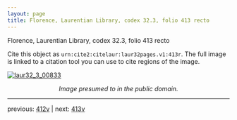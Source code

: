 ```yaml
---
layout: page
title: Florence, Laurentian Library, codex 32.3, folio 413 recto
---
```


Florence, Laurentian Library, codex 32.3, folio 413 recto

Cite this object as `urn:cite2:citelaur:laur32pages.v1:413r`.  The full image is linked to a citation tool you can use to cite regions of the image.

[![laur32_3_00833](http://www.homermultitext.org/iipsrv?IIIF=/project/homer/pyramidal/deepzoom/citelaur/laur32imgs/v1/laur32_3_00833.tif/full/800,/0/default.jpg)](http://www.homermultitext.org/ict2/?urn=urn:cite2:citelaur:laur32imgs.v1:laur32_3_00833) 

<p style="text-align: center; font-style: italic;">Image presumed to in the public domain.</p>

---

previous: [412v](../412v/) | next: [413v](../413v/)